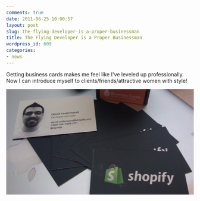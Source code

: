 ```yaml
---
comments: true
date: 2011-06-25 10:00:57
layout: post
slug: the-flying-developer-is-a-proper-businessman
title: The Flying Developer is a Proper Businessman
wordpress_id: 609
categories:
- news
---
```


Getting business cards makes me feel like I've leveled up professionally. Now I can introduce myself to clients/friends/attractive women with style!

[![](/a/2011-06-25-the-flying-developer-is-a-proper-businessman/IMAG00841-1024x575.jpg)](http://theflyingdeveloper.com/blog/wp-content/uploads/2011/06/IMAG00841.jpg)
